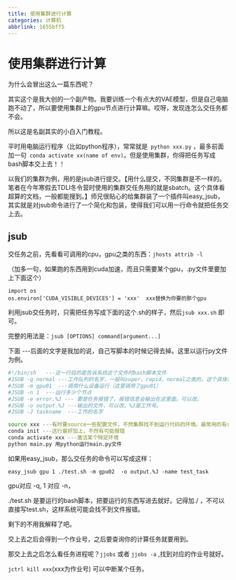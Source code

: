 ```yaml
---
title: 使用集群进行计算
categories: 计算机
abbrlink: 1655bff5
---
```




# 使用集群进行计算

为什么会冒出这么一篇东西呢？

其实这个是我大创的一个副产物。我要训练一个有点大的VAE模型，但是自己电脑跑不动了，所以要使用集群上的gpu节点进行计算嘛。哎呀，发现连怎么交任务都不会。

所以这是名副其实的小白入门教程。

平时用电脑运行程序（比如python程序），常常就是``` python xxx.py``` ，最多前面加一句``` conda activate xx(name of env)```。但是使用集群，你得把任务写成bash脚本交上去！！

以我们的集群为例，用的是jsub进行提交。【用什么提交，不同集群是不一样的。笔者在今年寒假去TDLI冬令营时使用的集群交任务用的就是sbatch。这个具体看超算的文档，一般都能搜到。】师兄很贴心的给集群装了一个插件叫easy_jsub，其实就是对jsub命令进行了一个简化和包装，使得我们可以用一行命令就把任务交上去。

## jsub

交任务之前，先看看可调用的cpu，gpu之类的东西：```jhosts attrib -l``` 

（加多一句，如果跑的东西用到cuda加速，而且只需要某个gpu，.py文件里要加上下面这个）

```
import os 
os.environ['CUDA_VISIBLE_DEVICES'] = 'xxx'  xxx替换为你要的那个gpu
```

利用jsub交任务时，只需把任务写成下面的这个.sh的样子，然后```jsub xxx.sh``` 即可。

完整的用法是：```jsub [OPTIONS] command[argument...]``` 

下面 ---后面的文字是我加的说，自己写脚本的时候记得去掉。这里以运行py文件为例。

```bash
#!/bin/sh	---这一行目的是告诉系统这个文件时bash脚本文件
#JSUB -q normal	---工作队列的名字，一般叫super，rapid，normal之类的，这个具体集群不一样
#JSUB -m gpu01	---调用什么设备运行（这里调用了gpu01）
#JSUB -n 1	---运行多少个节点
#JSUB -e error.%J --- 要是任务报错了，报错信息会输出在这里面。可以改。
#JSUB -o output.%J ---输出的文件，可以改。%J是工作号。
#JSUB -J taskname  ---工作的名字

source xxx ---有时要source一些配置文件，不然集群找不到运行代码的环境。最常用的有source ~./bashrc
conda init ---这行最好加上，不然有可能报错
conda activate xxx ---激活某个特定环境
python main.py 用python运行main.py文件

```

如果用easy_jsub，那么交任务的命令可以写成这样：

```easy_jsub gpu 1 ./test.sh -m gpu02  -o output.%J -name test_task```

gpu对应 -q, 1 对应 -n，

./test.sh 是要运行的bash脚本，把要运行的东西写进去就好。记得加./ ，不可以直接写test.sh，这样系统可能会找不到文件报错。

剩下的不用我解释了吧。

交上去之后会得到一个作业号，之后要查询你的计算任务就要用到。

那交上去之后怎么看任务进程呢？```jjobs``` 或者 ```jjobs -a``` ,找到对应的作业号就好。

```jctrl kill xxx```(xxx为作业号) 可以中断某个任务。



